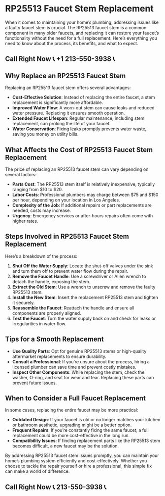 # RP25513 Faucet Stem Replacement  

When it comes to maintaining your home’s plumbing, addressing issues like a faulty faucet stem is crucial. The RP25513 faucet stem is a common component in many older faucets, and replacing it can restore your faucet’s functionality without the need for a full replacement. Here’s everything you need to know about the process, its benefits, and what to expect.  

## Call Right Now 📞 +1 213-550-3938 📞

## Why Replace an RP25513 Faucet Stem  

Replacing an RP25513 faucet stem offers several advantages:  
- **Cost-Effective Solution**: Instead of replacing the entire faucet, a stem replacement is significantly more affordable.  
- **Improved Water Flow**: A worn-out stem can cause leaks and reduced water pressure. Replacing it ensures smooth operation.  
- **Extended Faucet Lifespan**: Regular maintenance, including stem replacement, can prolong the life of your faucet.  
- **Water Conservation**: Fixing leaks promptly prevents water waste, saving you money on utility bills.  

## What Affects the Cost of RP25513 Faucet Stem Replacement  

The price of replacing an RP25513 faucet stem can vary depending on several factors:  
- **Parts Cost**: The RP25513 stem itself is relatively inexpensive, typically ranging from $10 to $20.  
- **Labor Costs**: Professional plumbers may charge between $75 and $150 per hour, depending on your location in Los Angeles.  
- **Complexity of the Job**: If additional repairs or part replacements are needed, costs may increase.  
- **Urgency**: Emergency services or after-hours repairs often come with higher rates.  

## Steps Involved in RP25513 Faucet Stem Replacement  

Here’s a breakdown of the process:  
1. **Shut Off the Water Supply**: Locate the shut-off valves under the sink and turn them off to prevent water flow during the repair.  
2. **Remove the Faucet Handle**: Use a screwdriver or Allen wrench to detach the handle, exposing the stem.  
3. **Extract the Old Stem**: Use a wrench to unscrew and remove the faulty RP25513 stem.  
4. **Install the New Stem**: Insert the replacement RP25513 stem and tighten it securely.  
5. **Reassemble the Faucet**: Reattach the handle and ensure all components are properly aligned.  
6. **Test the Faucet**: Turn the water supply back on and check for leaks or irregularities in water flow.  

## Tips for a Smooth Replacement  

- **Use Quality Parts**: Opt for genuine RP25513 stems or high-quality aftermarket replacements to ensure durability.  
- **Consult a Professional**: If you’re unsure about the process, hiring a licensed plumber can save time and prevent costly mistakes.  
- **Inspect Other Components**: While replacing the stem, check the washer, O-ring, and seat for wear and tear. Replacing these parts can prevent future issues.  

## When to Consider a Full Faucet Replacement  

In some cases, replacing the entire faucet may be more practical:  
- **Outdated Design**: If your faucet is old or no longer matches your kitchen or bathroom aesthetic, upgrading might be a better option.  
- **Frequent Repairs**: If you’re constantly fixing the same faucet, a full replacement could be more cost-effective in the long run.  
- **Compatibility Issues**: If finding replacement parts like the RP25513 stem becomes difficult, a new faucet may be the solution.  

By addressing RP25513 faucet stem issues promptly, you can maintain your home’s plumbing system efficiently and cost-effectively. Whether you choose to tackle the repair yourself or hire a professional, this simple fix can make a world of difference.
## Call Right Now 📞 213-550-3938 📞